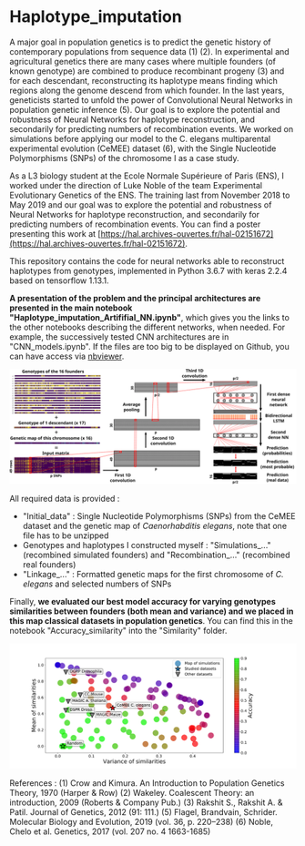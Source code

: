 # Haplotype_imputation
A major goal in population genetics is to predict the genetic history of contemporary populations from sequence data (1) (2). In experimental and agricultural genetics there are many cases where multiple founders (of known genotype) are combined to produce recombinant progeny (3) and for each descendant, reconstructing its haplotype means finding which regions along the genome descend from which founder. 
In the last years, geneticists started to unfold the power of Convolutional Neural Networks in population genetic inference (5). Our goal is to explore the potential and robustness of Neural Networks for haplotype reconstruction, and secondarily for predicting numbers of recombination events. We worked on simulations before applying our model to the C. elegans multiparental experimental evolution (CeMEE) dataset (6), with the Single Nucleotide Polymorphisms (SNPs) of the chromosome I as a case study.

As a L3 biology student at the Ecole Normale Supérieure of Paris (ENS), I worked under the direction of Luke Noble of the team Experimental Evolutionary Genetics of the ENS. The training last from November 2018 to May 2019 and our goal was to explore the potential and robustness of Neural Networks for haplotype reconstruction, and secondarily for predicting numbers of recombination events. You can find a poster presenting this work at [https://hal.archives-ouvertes.fr/hal-02151672](https://hal.archives-ouvertes.fr/hal-02151672).

This repository contains the code for neural networks able to reconstruct haplotypes from genotypes, implemented in Python 3.6.7 with keras 2.2.4 based on tensorflow 1.13.1.

**A presentation of the problem and the principal architectures are presented in the main notebook "Haplotype_imputation_Artififial_NN.ipynb"**, which gives you the links to the other notebooks describing the different networks, when needed. For example, the successively tested CNN architectures are in "CNN_models.ipynb". If the files are too big to be displayed on Github, you can have access via [nbviewer](https://nbviewer.jupyter.org/github/Jeremy-Andreoletti/Haplotype_imputation/tree/master/).

![Neural Network Architecture](https://github.com/Jeremy-Andreoletti/Haplotype_imputation/blob/master/Images/Architecture_NN.svg)

All required data is provided :
- "Initial_data" : Single Nucleotide Polymorphisms (SNPs) from the CeMEE dataset and the genetic map of *Caenorhabditis elegans*, note that one file has to be unzipped
- Genotypes and haplotypes I constructed myself : "Simulations_..." (recombined simulated founders) and "Recombination_..." (recombined real founders)
- "Linkage_..." : Formatted genetic maps for the first chromosome of *C. elegans* and selected numbers of SNPs

Finally, **we evaluated our best model accuracy for varying genotypes similarities between founders (both mean and variance) and we placed in this map classical datasets in population genetics**. You can find this in the notebook "Accuracy_similarity" into the "Similarity" folder.

![Map of accuracies for varying similarities between founders](https://github.com/Jeremy-Andreoletti/Haplotype_imputation/blob/master/Images/Varying_similarities.svg)

References :
(1) Crow and Kimura. An Introduction to Population Genetics Theory, 1970 (Harper & Row)
(2) Wakeley. Coalescent Theory: an introduction, 2009 (Roberts & Company Pub.)
(3) Rakshit S., Rakshit A. & Patil. Journal of Genetics, 2012 (91: 111.)
(5) Flagel, Brandvain, Schrider. Molecular Biology and Evolution, 2019 (vol. 36, p. 220–238)
(6) Noble, Chelo et al. Genetics, 2017 (vol. 207 no. 4 1663-1685)
